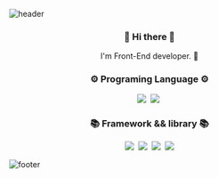 ![header](https://capsule-render.vercel.app/api?type=Waving&color=007E7E&height=180&section=header&text=Gitsunmin&fontColor=F4631E&fontAlignX=45&fontAlignY=35&fontSize=80&animation=twinkling)

<h3 align="center"> 👋 Hi there 👋 </h3>
<p align="center">
I'm Front-End developer. 🌱 
</p>

<h3 align="center">⚙️ Programing Language ⚙️</h3>
<p align="center">
  <img src="https://img.shields.io/badge/-JavaScript-yellow"/>&nbsp
  <img src="https://img.shields.io/badge/-TypeScript-blue"/>&nbsp
</p>

<h3 align="center">📚 Framework && library 📚</h3>
<p align="center">
  <img src="https://img.shields.io/badge/-Vue-194D33"/>&nbsp
  <img src="https://img.shields.io/badge/-React-skyblue"/>&nbsp
  <img src="https://img.shields.io/badge/-Svelte-orange"/>&nbsp
  <img src="https://img.shields.io/badge/-GraphQL-E10098"/>
</p>

![footer](https://capsule-render.vercel.app/api?type=Waving&color=007E7E&height=100&section=footer)
